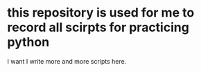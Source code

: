 # this repository is used for me to record all scirpts for practicing python

I want I write more and more scripts here.